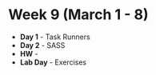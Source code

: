 # Week 9 (March 1 - 8)
* **Day 1** - Task Runners
* **Day 2** - SASS
* **HW** -
* **Lab Day** - Exercises